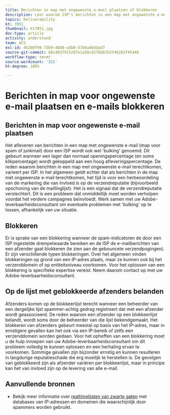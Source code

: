 ```yaml
---
title: Berichten in map met ongewenste e-mail plaatsen of blokkeren
description: Leer waarom ISP’s berichten in een map met ongewenste e-mail plaatsen of e-mails blokkeren.
topics: Deliverability
kt: 7051
thumbnail: kt7051.jpg
doc-type: article
activity: understand
team: ACS
exl-id: 4b280f90-73b9-4b88-adb8-57b6a46ddad7
source-git-commit: 68c403f915287e1a50cd276b67b3f48202f45446
workflow-type: tm+mt
source-wordcount: '321'
ht-degree: 100%

---
```


# Berichten in map voor ongewenste e-mail plaatsen en e-mails blokkeren

## Berichten in map voor ongewenste e-mail plaatsen

Het afleveren van berichten in een map met ongewenste e-mail (map voor spam of junkmail) door een ISP wordt ook wel &#39;bulking&#39; genoemd. Dit gebeurt wanneer een lager dan normaal openingspercentage (en soms klikpercentage) wordt gekoppeld aan een hoog afleveringspercentage. De reden waarom berichten in een map met ongewenste e-mail terechtkomen, varieert per ISP. In het algemeen geldt echter dat als berichten in de map met ongewenste e-mail terechtkomen, het tijd is voor een herbeoordeling van de markering die van invloed is op de verzendreputatie (bijvoorbeeld opschoning van de maillinglijst). Het is een signaal dat de verzendreputatie verslechtert. Dit is een probleem dat onmiddellijk moet worden verholpen voordat het verdere campagnes beïnvloedt. Werk samen met uw Adobe-leverbaarheidsconsultant om eventuele problemen met &#39;bulking&#39; op te lossen, afhankelijk van uw situatie.

## Blokkeren

Er is sprake van een blokkering wanneer de spam-indicatoren de door een ISP ingestelde drempelwaarde bereiken en de ISP de e-mailberichten van een afzender gaat blokkeren (te zien aan de gebouncete verzendpogingen). Er zijn verschillende typen blokkeringen. Over het algemeen vinden blokkeringen op grond van een IP-adres plaats, maar ze kunnen ook bij het verzenddomein of op entiteitsniveau voorkomen. Voor het oplossen van een blokkering is specifieke expertise vereist. Neem daarom contact op met uw Adobe-leverbaarheidsconsultant.

## Op de lijst met geblokkeerde afzenders belanden

Afzenders komen op de blokkeerlijst terecht wanneer een beheerder van een dergelijke lijst spammer-achtig gedrag registreert dat met een afzender wordt geassocieerd. De reden waarom een afzender op een blokkeerlijst belandt, wordt soms door de beheerder van die lijst bekendgemaakt. Het blokkeren van afzenders gebeurt meestal op basis van het IP-adres, maar in ernstigere gevallen kan het ook via een IP-bereik of zelfs een verzenddomein worden gedaan. Voor het opheffen van een blokkering moet u de hulp inroepen van uw Adobe-leverbaarheidsconsultant om dit probleem volledig te kunnen oplossen en een herhaling ervan te voorkomen. Sommige gevallen zijn bijzonder ernstig en kunnen resulteren in langdurige reputatieschade die erg moeilijk te herstellen is. De gevolgen van geblokkeerd zijn als afzender variëren per blokkeerlijst, maar in principe kan het van invloed zijn op de levering van alle e-mail.

## Aanvullende bronnen

* Bekijk meer informatie over [realtimelijsten van zwarte gaten](/help/additional-resources/blocklist-databases.md) met databases van IP-adressen en domeinen die waarschijnlijk door spammers worden gebruikt.
